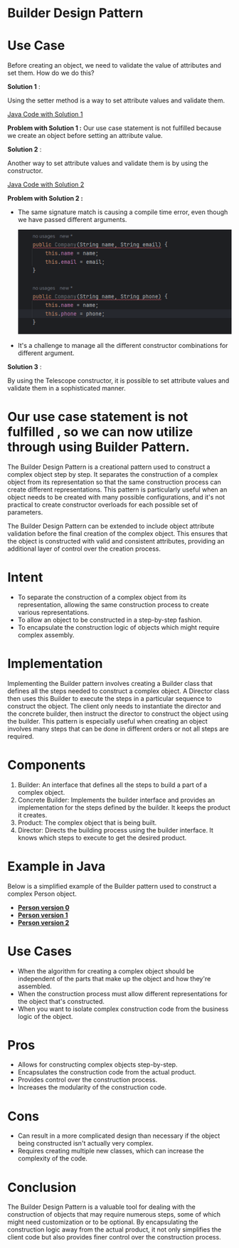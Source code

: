 # Builder Design Pattern

# Use Case
Before creating an object, we need to validate the value of attributes and set them. How do we do this?

**Solution 1** :  

Using the setter method is a way to set attribute values and validate them. 

[Java Code with Solution 1](https://github.com/sidhant97/DesignDoctrine/tree/main/builder/src/withoutBuilderV0)

**Problem with Solution 1 :**  Our use case statement is not fulfilled because we create an object before setting an attribute value.

**Solution 2** :

Another way to set attribute values and validate them is by using the constructor.

[Java Code with Solution 2](https://github.com/sidhant97/DesignDoctrine/tree/main/builder/src/withoutBuilderV1)

**Problem with Solution 2 :**  

* The same signature match is causing a compile time error, even though we have passed different arguments.

    ![img.png](img.png)

* It's a challenge to manage all the different constructor combinations for different argument.

**Solution 3** : 

By using the Telescope constructor, it is possible to set attribute values and validate them in a sophisticated manner.

# **Our use case statement is not fulfilled , so we can now utilize through using Builder Pattern.**

The Builder Design Pattern is a creational pattern used to construct a complex object step by step. It separates the construction of a complex object from its representation so that the same construction process can create different representations. This pattern is particularly useful when an object needs to be created with many possible configurations, and it's not practical to create constructor overloads for each possible set of parameters.

The Builder Design Pattern can be extended to include object attribute validation before the final creation of the complex object. This ensures that the object is constructed with valid and consistent attributes, providing an additional layer of control over the creation process.
# Intent
* To separate the construction of a complex object from its representation, allowing the same construction process to create various representations.
* To allow an object to be constructed in a step-by-step fashion.
* To encapsulate the construction logic of objects which might require complex assembly.

# Implementation
Implementing the Builder pattern involves creating a Builder class that defines all the steps needed to construct a complex object. A Director class then uses this Builder to execute the steps in a particular sequence to construct the object. The client only needs to instantiate the director and the concrete builder, then instruct the director to construct the object using the builder. This pattern is especially useful when creating an object involves many steps that can be done in different orders or not all steps are required.

# Components
1. Builder: An interface that defines all the steps to build a part of a complex object.
2. Concrete Builder: Implements the builder interface and provides an implementation for the steps defined by the builder. It keeps the product it creates.
3. Product: The complex object that is being built.
4. Director: Directs the building process using the builder interface. It knows which steps to execute to get the desired product. 

# Example in Java
Below is a simplified example of the Builder pattern used to construct a complex Person object.

* **[Person version 0](https://github.com/sidhant97/DesignDoctrine/tree/main/builder/src/withBuilderV0)**
* **[Person version 1](https://github.com/sidhant97/DesignDoctrine/tree/main/builder/src/withBuilderV1)** 
* **[Person version 2 ](https://github.com/sidhant97/DesignDoctrine/tree/main/builder/src/withBuilderV2)**

# Use Cases
* When the algorithm for creating a complex object should be independent of the parts that make up the object and how they're assembled.
* When the construction process must allow different representations for the object that's constructed.
* When you want to isolate complex construction code from the business logic of the object.

# Pros
* Allows for constructing complex objects step-by-step.
* Encapsulates the construction code from the actual product.
* Provides control over the construction process.
* Increases the modularity of the construction code.
# Cons
* Can result in a more complicated design than necessary if the object being constructed isn't actually very complex.
* Requires creating multiple new classes, which can increase the complexity of the code.
# Conclusion
The Builder Design Pattern is a valuable tool for dealing with the construction of objects that may require numerous steps, some of which might need customization or to be optional. By encapsulating the construction logic away from the actual product, it not only simplifies the client code but also provides finer control over the construction process.